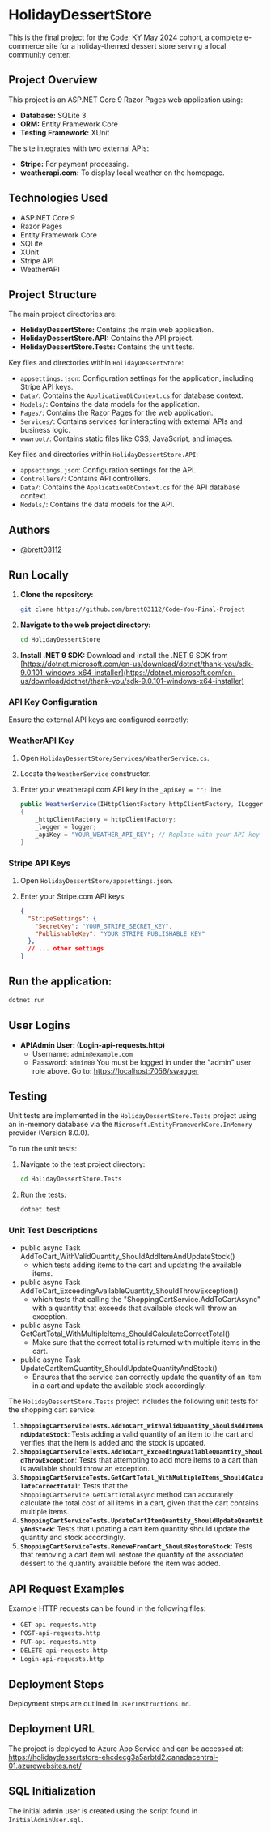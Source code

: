# **HolidayDessertStore**

This is the final project for the Code: KY May 2024 cohort, a complete e-commerce site for a holiday-themed dessert store serving a local community center.

## **Project Overview**

This project is an ASP.NET Core 9 Razor Pages web application using:

- **Database:** SQLite 3
- **ORM:** Entity Framework Core
- **Testing Framework:** XUnit

The site integrates with two external APIs:

- **Stripe:** For payment processing.
- **weatherapi.com:** To display local weather on the homepage.

## **Technologies Used**

- ASP.NET Core 9
- Razor Pages
- Entity Framework Core
- SQLite
- XUnit
- Stripe API
- WeatherAPI

## **Project Structure**

The main project directories are:

- **HolidayDessertStore:** Contains the main web application.
- **HolidayDessertStore.API:** Contains the API project.
- **HolidayDessertStore.Tests:** Contains the unit tests.

Key files and directories within `HolidayDessertStore`:

- `appsettings.json`: Configuration settings for the application, including Stripe API keys.
- `Data/`: Contains the `ApplicationDbContext.cs` for database context.
- `Models/`: Contains the data models for the application.
- `Pages/`: Contains the Razor Pages for the web application.
- `Services/`: Contains services for interacting with external APIs and business logic.
- `wwwroot/`: Contains static files like CSS, JavaScript, and images.

Key files and directories within `HolidayDessertStore.API`:

- `appsettings.json`: Configuration settings for the API.
- `Controllers/`: Contains API controllers.
- `Data/`: Contains the `ApplicationDbContext.cs` for the API database context.
- `Models/`: Contains the data models for the API.

## **Authors**

- [@brett03112](https://github.com/brett03112)

## **Run Locally**

1. **Clone the repository:**

   ```bash
   git clone https://github.com/brett03112/Code-You-Final-Project
   ```

2. **Navigate to the web project directory:**

   ```bash
   cd HolidayDessertStore
   ```

3. **Install .NET 9 SDK:**
   Download and install the .NET 9 SDK from [https://dotnet.microsoft.com/en-us/download/dotnet/thank-you/sdk-9.0.101-windows-x64-installer](https://dotnet.microsoft.com/en-us/download/dotnet/thank-you/sdk-9.0.101-windows-x64-installer)

### **API Key Configuration**

Ensure the external API keys are configured correctly:

### **WeatherAPI Key**

1. Open `HolidayDessertStore/Services/WeatherService.cs`.
2. Locate the `WeatherService` constructor.
3. Enter your weatherapi.com API key in the `_apiKey = "";` line.

   ```csharp
   public WeatherService(IHttpClientFactory httpClientFactory, ILogger<WeatherService> logger)
   {
       _httpClientFactory = httpClientFactory;
       _logger = logger;
       _apiKey = "YOUR_WEATHER_API_KEY"; // Replace with your API key
   }
   ```

### **Stripe API Keys**

1. Open `HolidayDessertStore/appsettings.json`.
2. Enter your Stripe.com API keys:

   ```json
   {
     "StripeSettings": {
       "SecretKey": "YOUR_STRIPE_SECRET_KEY",
       "PublishableKey": "YOUR_STRIPE_PUBLISHABLE_KEY"
     },
     // ... other settings
   }
   ```

## **Run the application:**

   ```bash
   dotnet run
   ```

## **User Logins**

- **APIAdmin User: (Login-api-requests.http)**
  - Username: `admin@example.com`
  - Password: `admin00`
You must be logged in under the "admin" user role above.
Go to: [https://localhost:7056/swagger](https://localhost:7056/swagger)

## Testing

Unit tests are implemented in the `HolidayDessertStore.Tests` project using an in-memory database via the `Microsoft.EntityFrameworkCore.InMemory` provider (Version 8.0.0).

To run the unit tests:

1. Navigate to the test project directory:

   ```bash
   cd HolidayDessertStore.Tests
   ```

2. Run the tests:

   ```bash
   dotnet test
   ```

### Unit Test Descriptions

- public async Task AddToCart_WithValidQuantity_ShouldAddItemAndUpdateStock()
  - which tests adding items to the cart and updating the available items.
- public async Task AddToCart_ExceedingAvailableQuantity_ShouldThrowException()
  - which tests that calling the "ShoppingCartService.AddToCartAsync" with a quantity that exceeds that available stock will throw an exception.
- public async Task GetCartTotal_WithMultipleItems_ShouldCalculateCorrectTotal()
  - Make sure that the correct total is returned with multiple items in the cart.
- public async Task UpdateCartItemQuantity_ShouldUpdateQuantityAndStock()
  - Ensures that the service can correctly update the quantity of an item in a cart and update the available stock accordingly.

The `HolidayDessertStore.Tests` project includes the following unit tests for the shopping cart service:

1. **`ShoppingCartServiceTests.AddToCart_WithValidQuantity_ShouldAddItemAndUpdateStock`**: Tests adding a valid quantity of an item to the cart and verifies that the item is added and the stock is updated.
2. **`ShoppingCartServiceTests.AddToCart_ExceedingAvailableQuantity_ShouldThrowException`**: Tests that attempting to add more items to a cart than is available should throw an exception.
3. **`ShoppingCartServiceTests.GetCartTotal_WithMultipleItems_ShouldCalculateCorrectTotal`**: Tests that the `ShoppingCartService.GetCartTotalAsync` method can accurately calculate the total cost of all items in a cart, given that the cart contains multiple items.
4. **`ShoppingCartServiceTests.UpdateCartItemQuantity_ShouldUpdateQuantityAndStock`**: Tests that updating a cart item quantity should update the quantity and stock accordingly.
5. **`ShoppingCartServiceTests.RemoveFromCart_ShouldRestoreStock`**: Tests that removing a cart item will restore the quantity of the associated dessert to the quantity available before the item was added.

## API Request Examples

Example HTTP requests can be found in the following files:

- `GET-api-requests.http`
- `POST-api-requests.http`
- `PUT-api-requests.http`
- `DELETE-api-requests.http`
- `Login-api-requests.http`

## Deployment Steps

Deployment steps are outlined in `UserInstructions.md`.

## Deployment URL

The project is deployed to Azure App Service and can be accessed at:
<https://holidaydessertstore-ehcdecg3a5arbtd2.canadacentral-01.azurewebsites.net/>

## SQL Initialization

The initial admin user is created using the script found in `InitialAdminUser.sql`.

